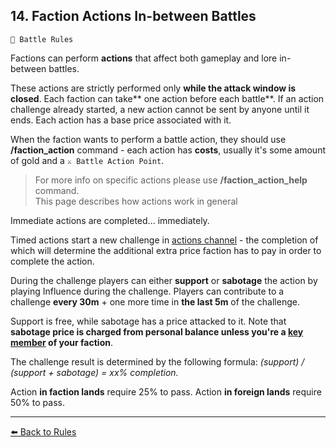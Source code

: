 ## 14. Faction Actions In-between Battles

`📑 Battle Rules`

Factions can perform **actions** that affect both gameplay and lore in-between battles.

These actions are strictly performed only **while the attack window is closed**.
Each faction can take** one action before each battle**.
If an action challenge already started, a new action cannot be sent by anyone until it ends.
Each action has a base price associated with it.

When the faction wants to perform a battle action, they should use **/faction_action** command - each action has **costs**, usually it's some amount of gold and a `⚔️ Battle Action Point`. 

> For more info on specific actions please use **/faction_action_help** command.  
> This page describes how actions work in general

Immediate actions are completed... immediately.

Timed actions start a new challenge in [actions channel](<https://discord.com/channels/562910943848169472/1064627177116684400>) - the completion of which will determine the additional extra price faction has to pay in order to complete the action.

During the challenge players can either **support** or **sabotage** the action by playing Influence during the challenge. Players can contribute to a challenge **every 30m** + one more time in **the last 5m** of the challenge.

Support is free, while sabotage has a price attacked to it. Note that **sabotage price is charged from personal balance unless you're a [key member](https://zeithalt.github.io/rules/#rules_07_key_members) of your faction**.

The challenge result is determined by the following formula:  _(support) / (support + sabotage) = xx% completion._

Action **in faction lands** require 25% to pass.
Action **in foreign lands** require 50% to pass.


----------
[⬅️ Back to Rules](<https://zeithalt.github.io/rules/index.html#rules_14_faction_actions>)